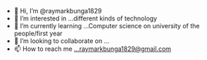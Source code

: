 - 👋 Hi, I’m @raymarkbunga1829
- 👀 I’m interested in ...different kinds of technology
- 🌱 I’m currently learning ...Computer science on university of the people/first year
- 💞️ I’m looking to collaborate on ...
- 📫 How to reach me ...raymarkbunga1829@gmail.com

<!---
raymarkbunga1829/raymarkbunga1829 is a ✨ special ✨ repository because its `README.md` (this file) appears on your GitHub profile.
You can click the Preview link to take a look at your changes.
--->
